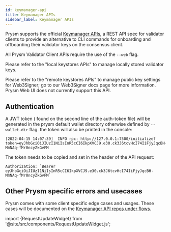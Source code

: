 ```yaml
---
id: keymanager-api
title: Keymanager APIs
sidebar_label: Keymanager APIs
---
```


Prysm supports the official [Keymanager APIs](https://github.com/ethereum/keymanager-APIs), a REST API spec for validator clients to provide an alternative to CLI commands for onboarding and offboarding their validator keys on the consensus client. 

All Prysm Validator Client APIs require the use of the `--web` flag. 

Please refer to the "local keystores APIs" to manage locally stored validator keys.

Please refer to the "remote keystores APIs" to manage public key settings for Web3Signer; go to our Web3Signer docs page for more information. Prysm Web UI does not currently support this API.

## Authentication

A JWT token ( found on the second line of the auth-token file) will be generated in the prysm default wallet directory otherwise defined by `--wallet-dir` flag. the token will also be printed in the console:
```
[2022-04-15 14:07:39]  INFO rpc: http://127.0.0.1:7500/initialize?token=eyJhbGciOiJIUzI1NiIsInR5cCI6IkpXVCJ9.e30.ck3J6tcvHcI74IiFjyJqcBH-MmNAq-fMr0ncyZkGvFM
```
The token needs to be copied and set in the header of the API request:
```
Authorization: `Bearer eyJhbGciOiJIUzI1NiIsInR5cCI6IkpXVCJ9.e30.ck3J6tcvHcI74IiFjyJqcBH-MmNAq-fMr0ncyZkGvFM`
```

## Other Prysm specific errors and usecases

Prysm comes with some client specific edge cases and usages. These cases will be documented on the [Keymanager API repos under flows](https://github.com/ethereum/keymanager-APIs/tree/master/flows/client-specific/prysm).


import {RequestUpdateWidget} from '@site/src/components/RequestUpdateWidget.js';

<RequestUpdateWidget docTitle="Keymanager APIs"/>
